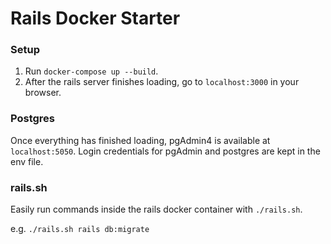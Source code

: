 # Rails Docker Starter

### Setup
1. Run `docker-compose up --build`.
2. After the rails server finishes loading, go to `localhost:3000` in your browser.

### Postgres
Once everything has finished loading, pgAdmin4 is available at `localhost:5050`.
Login credentials for pgAdmin and postgres are kept in the env file.

### rails.sh
Easily run commands inside the rails docker container with `./rails.sh`.


e.g.
`./rails.sh rails db:migrate`

